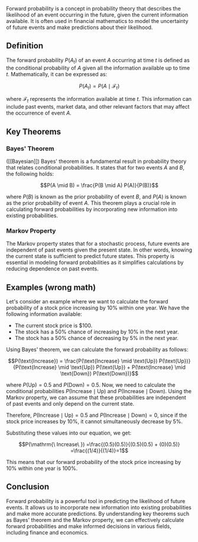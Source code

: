 
Forward probability is a concept in probability theory that describes the likelihood of an event occurring in the future, given the current information available. It is often used in financial mathematics to model the uncertainty of future events and make predictions about their likelihood.

## Definition

The forward probability $P(A_t)$ of an event $A$ occurring at time $t$ is defined as the conditional probability of $A$ given all the information available up to time $t$. Mathematically, it can be expressed as:

$$P(A_t) = P(A \mid \mathcal{F}_t)$$

where $\mathcal{F}_t$ represents the information available at time $t$. This information can include past events, market data, and other relevant factors that may affect the occurrence of event $A$.

## Key Theorems

### Bayes' Theorem
([[Bayesian]])
Bayes' theorem is a fundamental result in probability theory that relates conditional probabilities. It states that for two events $A$ and $B$, the following holds:

$$P(A \mid B) = \frac{P(B \mid A) P(A)}{P(B)}$$

where $P(B)$ is known as the prior probability of event $B$, and $P(A)$ is known as the prior probability of event $A$. This theorem plays a crucial role in calculating forward probabilities by incorporating new information into existing probabilities.

### Markov Property

The Markov property states that for a stochastic process, future events are independent of past events given the present state. In other words, knowing the current state is sufficient to predict future states. This property is essential in modeling forward probabilities as it simplifies calculations by reducing dependence on past events.

## Examples (wrong math)

Let's consider an example where we want to calculate the forward probability of a stock price increasing by 10% within one year. We have the following information available:

- The current stock price is $100.
- The stock has a 50% chance of increasing by 10% in the next year.
- The stock has a 50% chance of decreasing by 5% in the next year.

Using Bayes' theorem, we can calculate the forward probability as follows:

$$P(\text{Increase}) = \frac{P(\text{Increase} \mid \text{Up}) P(\text{Up})}{P(\text{Increase} \mid \text{Up}) P(\text{Up}) + P(\text{Increase} \mid \text{Down}) P(\text{Down})}$$

where $P(\text{Up}) = 0.5$ and $P(\text{Down}) = 0.5$. Now, we need to calculate the conditional probabilities $P(\text{Increase} \mid \text{Up})$ and $P(\text{Increase} \mid \text{Down})$. Using the Markov property, we can assume that these probabilities are independent of past events and only depend on the current state.

Therefore, $P(\text{Increase} \mid \text{Up}) = 0.5$ and $P(\text{Increase} \mid \text{Down}) = 0$, since if the stock price increases by 10%, it cannot simultaneously decrease by 5%.

Substituting these values into our equation, we get:

$$P(\mathrm{\ Increase\ }) =\frac{(0.5)(0.5)}{(0.5)(0.5) + (0)(0.5)} =\frac{(1/4)}{(1/4)}=1$$

This means that our forward probability of the stock price increasing by 10% within one year is 100%.

## Conclusion

Forward probability is a powerful tool in predicting the likelihood of future events. It allows us to incorporate new information into existing probabilities and make more accurate predictions. By understanding key theorems such as Bayes' theorem and the Markov property, we can effectively calculate forward probabilities and make informed decisions in various fields, including finance and economics.